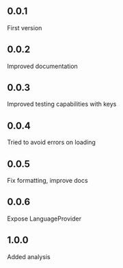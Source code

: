 ## 0.0.1
First version

## 0.0.2
Improved documentation

## 0.0.3
Improved testing capabilities with keys

## 0.0.4
Tried to avoid errors on loading

## 0.0.5
Fix formatting, improve docs

## 0.0.6
Expose LanguageProvider

## 1.0.0
Added analysis
